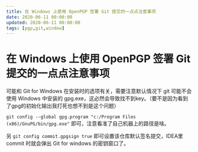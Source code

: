 ```yaml
---
title: 在 Windows 上使用 OpenPGP 签署 Git 提交的一点点注意事项
date: 2020-06-11 00:00:00
updated: 2020-06-11 00:00:00
tags: [pgp,git,window]
---
```


# 在 Windows 上使用 OpenPGP 签署 Git 提交的一点点注意事项

可能和 Git for Windows 在安装时的选项有关，需要注意默认情况下 git 可能不会使用 Windows 中安装的 gpg.exe，这必然会导致找不到key。（要不是因为看到了gpg的初始化输出我打死也想不到是这个问题）

`git config --global gpg.program "c:/Program Files (x86)/GnuPG/bin/gpg.exe"` 即可，注意看准了自己机器上的路径是啥。

另 `git config commit.gpgsign true` 即可设置该仓库默认签名提交，IDEA里 commit 时就会弹出 Git for windows 的密钥窗口了。